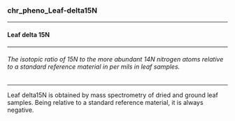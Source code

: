 ### chr_pheno_Leaf-delta15N



------
#### Leaf delta 15N



------
###### The isotopic ratio of 15N to the more abundant 14N nitrogen atoms relative to a standard reference material in per mils in leaf samples.



------
Leaf delta15N is obtained by mass spectrometry of dried and ground leaf samples. Being relative to a standard reference material, it is always negative.
